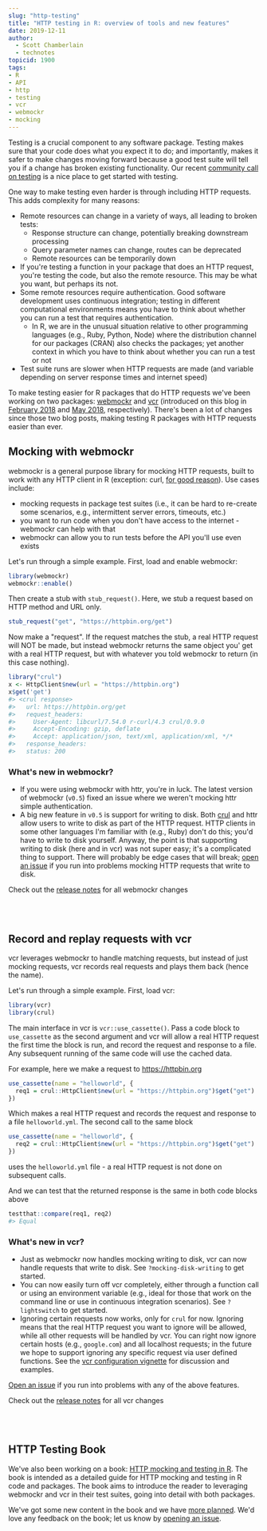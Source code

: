 ```yaml
---
slug: "http-testing"
title: "HTTP testing in R: overview of tools and new features"
date: 2019-12-11
author:
  - Scott Chamberlain
  - technotes
topicid: 1900
tags:
- R
- API
- http
- testing
- vcr
- webmockr
- mocking
---
```




Testing is a crucial component to any software package. Testing makes sure
that your code does what you expect it to do; and importantly, makes it safer to make
changes moving forward because a good test suite will tell you if a change has broken
existing functionality. Our recent [community call on testing][call] is a nice
place to get started with testing.

One way to make testing even harder is through including HTTP requests. This adds
complexity for many reasons:

- Remote resources can change in a variety of ways, all leading to broken tests:
    - Response structure can change, potentially breaking downstream processing
    - Query parameter names can change, routes can be deprecated
    - Remote resources can be temporarily down
- If you're testing a function in your package that does an HTTP request, you're
testing the code, but also the remote resource. This may be what you want, but perhaps
its not. 
- Some remote resources require authentication. Good software development uses
continuous integration; testing in different computational environments means
you have to think about whether you can run a test that requires authentication.
    - In R, we are in the unusual situation relative to other programming languages
    (e.g., Ruby, Python, Node) where the distribution channel for our packages (CRAN)
    also checks the packages; yet another context in which you have to think about
    whether you can run a test or not
- Test suite runs are slower when HTTP requests are made (and variable depending
on server response times and internet speed)

To make testing easier for R packages that do HTTP requests we've been working on
two packages: [webmockr][] and [vcr][] (introduced on this blog in
[February 2018][webmockrblog] and [May 2018][vcrblog], respectively). There's been
a lot of changes since those two blog posts, making testing R packages with HTTP
requests easier than ever.

## Mocking with webmockr

webmockr is a general purpose library for mocking HTTP requests, built to work
with any HTTP client in R (exception: curl, [for good reason][reason]). Use cases
include:

- mocking requests in package test suites (i.e., it can be hard to re-create 
some scenarios, e.g., intermittent server errors, timeouts, etc.)
- you want to run code when you don't have access to the internet - webmockr
can help with that
- webmockr can allow you to run tests before the API you'll use even exists

Let's run through a simple example. First, load and enable webmockr:


```r
library(webmockr)
webmockr::enable()
```

Then create a stub with `stub_request()`. Here, we stub a request based on
HTTP method and URL only.


```r
stub_request("get", "https://httpbin.org/get")
```

Now make a "request". If the request matches the stub, a real HTTP request will NOT
be made, but instead webmockr returns the same object you' get with a real 
HTTP request, but with whatever you told webmockr to return (in this case nothing).


```r
library("crul")
x <- HttpClient$new(url = "https://httpbin.org")
x$get('get')
#> <crul response> 
#>   url: https://httpbin.org/get
#>   request_headers: 
#>     User-Agent: libcurl/7.54.0 r-curl/4.3 crul/0.9.0
#>     Accept-Encoding: gzip, deflate
#>     Accept: application/json, text/xml, application/xml, */*
#>   response_headers: 
#>   status: 200
```

### What's new in webmockr?

- If you were using webmockr with httr, you're in luck. The latest version of webmockr (`v0.5`)
fixed an issue where we weren't mocking httr simple authentication.
- A big new feature in `v0.5` is support for writing to disk. Both [crul][] and httr allow 
users to write to disk as part of the HTTP request. HTTP clients in some other languages
I'm familiar with (e.g., Ruby) don't do this; you'd have to write to disk yourself. Anyway,
the point is that supporting writing to disk (here and in vcr) was not super easy; it's
a complicated thing to support. There will probably be edge cases that will break;
[open an issue](https://github.com/ropensci/webmockr/issues) if you run into problems
mocking HTTP requests that write to disk.

Check out the [release notes](https://github.com/ropensci/webmockr/releases)
for all webmockr changes

<br><br>

## Record and replay requests with vcr

vcr leverages webmockr to handle matching requests, but instead of just mocking requests,
vcr records real requests and plays them back (hence the name).

Let's run through a simple example. First, load vcr:


```r
library(vcr)
library(crul)
```

The main interface in vcr is `vcr::use_cassette()`. Pass a code block to `use_cassette` 
as the second argument and vcr will allow a real HTTP request the first time the block
is run, and record the request and response to a file. Any subsequent running of the 
same code will use the cached data.

For example, here we make a request to <https://httpbin.org>


```r
use_cassette(name = "helloworld", {
  req1 = crul::HttpClient$new(url = "https://httpbin.org")$get("get")
})
```

Which makes a real HTTP request and records the request and response to a
file `helloworld.yml`. The second call to the same block


```r
use_cassette(name = "helloworld", {
  req2 = crul::HttpClient$new(url = "https://httpbin.org")$get("get")
})
```

uses the `helloworld.yml` file - a real HTTP request is not done on subsequent calls.

And we can test that the returned response is the same in both code blocks above


```r
testthat::compare(req1, req2)
#> Equal
```

### What's new in vcr?

- Just as webmockr now handles mocking writing to disk, vcr can now handle requests that
write to disk. See `?mocking-disk-writing` to get started.
- You can now easily turn off vcr completely, either through a function call or 
using an environment variable (e.g., ideal for those that work on the command line
or use in continuous integration scenarios). See `?lightswitch` to get started.
- Ignoring certain requests now works, only for `crul` for now. Ignoring means 
that the real HTTP request you want to ignore will be allowed, while all other requests
will be handled by vcr. You can right now ignore certain hosts (e.g., `google.com`) 
and all localhost requests; in the future we hope to support ignoring any specific
request via user defined functions. See the [vcr configuration vignette][ignore] for
discussion and examples.

[Open an issue](https://github.com/ropensci/vcr/issues) if you run
into problems with any of the above features.

Check out the [release notes](https://github.com/ropensci/vcr/releases)
for all vcr changes

<br><br>

## HTTP Testing Book

We've also been working on a book: [HTTP mocking and testing in R][book]. The book
is intended as a detailed guide for HTTP mocking and testing in R code
and packages. The book aims to introduce the reader to leveraging webmockr and
vcr in their test suites, going into detail with both packages. 

We've got some new content in the book and we have [more planned][bookiss]. 
We'd love any feedback on the book; let us know by [opening an issue][bookiss].


[call]: https://ropensci.org/commcalls/2019-12-05/
[webmockr]: https://github.com/ropensci/webmockr/
[vcr]: https://github.com/ropensci/vcr/
[webmockrblog]: https://ropensci.org/technotes/2018/02/20/webmockr-intro/
[vcrblog]: https://ropensci.org/technotes/2018/05/25/vcr-http-request-cacahing/
[book]: https://books.ropensci.org/http-testing/
[bookiss]: https://github.com/ropensci-books/http-testing/issues
[reason]: https://github.com/jeroen/curl/pull/174
[crul]: https://github.com/ropensci/crul/
[ignore]: https://docs.ropensci.org/vcr/articles/configuration.html#ignoring-some-requests
